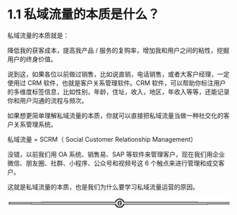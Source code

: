 # 1.1 私域流量的本质是什么？

私域流量的本质就是：

降低我的获客成本，提高我产品 / 服务的复购率，增加我和用户之间的粘性，挖掘用户的终身价值。

说到这，如果各位以前做过销售，比如说直销，电话销售，或者大客户经理，一定使用过 CRM 软件，也就是客户关系管理软件。CRM 软件，可以帮助你标注用户的多维度标签信息，比如性别，年龄，住址，收入，地区，年收入等等，还能记录你和用户沟通的流程与频次。

如果想更简单理解私域流量的本质，你就可以直接把私域流量当做一种社交化的客户关系管理系统。

私域流量 = SCRM（ Social Customer Relationship Management）

没错，以前我们用 OA 系统、销售易、SAP 等软件来管理客户，现在我们用企业微信、朋友圈、社群、小程序、公众号和视频号这 6 个触点来进行管理和成交客户。

这就是私域流量的本质，也是我们为什么要学习私域流量运营的原因。

![](img/70c086163efe63c67f3a76278afd7895.png)